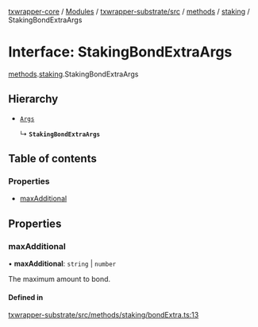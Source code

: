 [txwrapper-core](../README.md) / [Modules](../modules.md) / [txwrapper-substrate/src](../modules/txwrapper_substrate_src.md) / [methods](../modules/txwrapper_substrate_src.methods.md) / [staking](../modules/txwrapper_substrate_src.methods.staking.md) / StakingBondExtraArgs

# Interface: StakingBondExtraArgs

[methods](../modules/txwrapper_substrate_src.methods.md).[staking](../modules/txwrapper_substrate_src.methods.staking.md).StakingBondExtraArgs

## Hierarchy

- [`Args`](../modules/txwrapper_core_src.md#args)

  ↳ **`StakingBondExtraArgs`**

## Table of contents

### Properties

- [maxAdditional](txwrapper_substrate_src.methods.staking.StakingBondExtraArgs.md#maxadditional)

## Properties

### maxAdditional

• **maxAdditional**: `string` \| `number`

The maximum amount to bond.

#### Defined in

[txwrapper-substrate/src/methods/staking/bondExtra.ts:13](https://github.com/paritytech/txwrapper-core/blob/d3e4018/packages/txwrapper-substrate/src/methods/staking/bondExtra.ts#L13)
